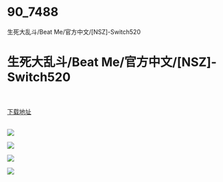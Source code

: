 # 90_7488
生死大乱斗/Beat Me/官方中文/[NSZ]-Switch520
# 生死大乱斗/Beat Me/官方中文/[NSZ]-Switch520
 <br/></br>
[下载地址](https://www.switch520.cc/article/7488 "下载地址")
<br/></br>

<p><span><strong><img src="https://www.switch520.cc/muke_img/upload_art_editor_20201125-1_3f6396968f9f7d6a9f2a3f0aaa05a940.jpg"></strong></span></p>
<p><span><strong><img src="https://www.switch520.cc/muke_img/upload_art_editor_20201125-1_0ec4df4f6c2c4ce07b977681922dab59.jpg"></strong></span></p>
<p><span><strong><img src="https://www.switch520.cc/muke_img/upload_art_editor_20201125-1_1a926f28d817a8fc82676d42abb18d13.jpg"></strong></span></p>
<p><span><strong><img src="https://www.switch520.cc/muke_img/upload_art_editor_20201125-1_56d6cfa24baaa9bf6c503c4282747d69.jpg"></strong></span></p>
<p></p>
<p></p>
